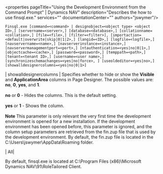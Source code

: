 <properties
                pageTitle="Using the Development Environment from the Command Prompt" | Dynamics NAV"
                description="Describes the how to use finsql.exe."
                services=""
                documentationCenter=""
                authors="jswymer"/>
<tags
    ms.prod="dynamics-nav-2017"
    ms.topic="article"
    ms.devlang="na"
    ms.tgt_pltfrm="na"
    ms.workload="na"
    ms.date="06/16/2016"
    ms.author="jswymer" />

<!-- This topic can be deleted becasue the changes have been implemented.-->

<!-- The content in this article supports Madeira task 169219, which adds a new parameter (showalldesignercolumns) to the finsql.exe. The content should be added to the Using the Development Environment from the Command Prompt article as described.-->

<!-- Change 1: In the "Finsql.exe Command Syntax" section, update the code to include the showalldesignercolumns as follows:-->

```
Finsql.exe [command=<command> | designobject=<object type> <object ID>,] [servername=<server>,] [database=<database>,] [collationname=<collation>,] [file=<file>,] [filter=<filter>], [importaction=<default|overwrite|skip|0|1|2>,] [langid=<ID>,] [logfile=<logfile>,] [navservername=<name>,] [navserverinstance=<instance>,] [navservermanagementport=<port>,] [ntauthentication=<yes|no|0|1>,] [objectcache=<cache>,] [password=<password>,] [temppath=<path>,] [tenant=<tenant ID>,] [username=<user name>,] [synchronizeschemachanges=<yes|no|force>, ] [useoldeditor=<yes|no>,] [showalldesignercolumns=<yes|no|0|1>]
```

<!-- Change 2: In the "Parameters" section, add a row for the "showalldesignercolumns" parameter as follows:-->

|  showalldesignercolumns |  Specifies whether to hide or show the **Visible** and **ApplicationArea** columns in Page Designer. The possible values are: **no**, **0**, **yes**, and **1**.</br></br>
**no** or **0** - Hides the columns. This is the default setting.</br></br>
**yes** or **1** - Shows the column.
</br></br>**Note** This parameter is only relevant the very first time the development environment is opened for a new installation. If the development environment has been opened before, this parameter is ignored, and the  column setup parameters are retrieved from the fin.zup file that is used by the development environment. By default, the fin.zup file is located in the  C:\Users\jswymer\AppData\Roaming folder.

|  All|

<!-- Change 3: In the introduction change the path of the finsql.exe as follows:-->

By default, finsql.exe is located at C:\Program Files (x86)\Microsoft Dynamics NAV\91\RoleTailored Client\.
